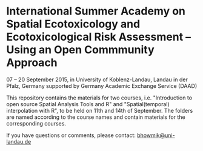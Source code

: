 # International Summer Academy on Spatial Ecotoxicology and Ecotoxicological Risk Assessment – Using an Open Commmunity Approach

07 – 20 September 2015, in University of Koblenz-Landau, Landau in der Pfalz, Germany
supported by Germany Academic Exchange Service (DAAD)

This repository contains the materials for two courses, i.e. "Introduction to open source Spatial Analysis Tools and R" and "Spatial(temporal) interpolation with R", to be held on 11th and 14th of September. The folders are named according to the course names and contain materials for the corresponding courses.

If you have questions or comments, please contact: bhowmik@uni-landau.de  
